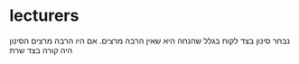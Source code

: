 # lecturers

נבחר סינון בצד לקוח בגלל שהנחה היא שאין הרבה מרצים.
אם היו הרבה מרצים הסינון היה קורה בצד שרת
